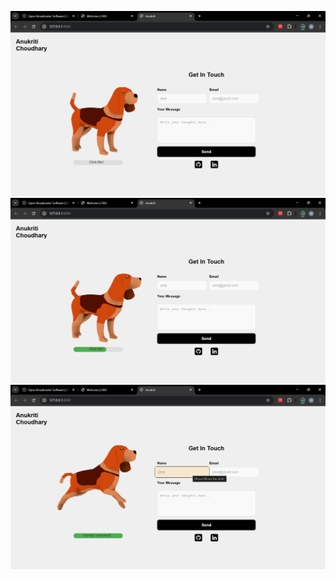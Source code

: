 ![three](Ref/Screenshot%202025-06-10%20112427.png)
![One](Ref/Screenshot%202025-06-10%20112438.png)
![two](Ref/Screenshot%202025-06-10%20112501.png)

